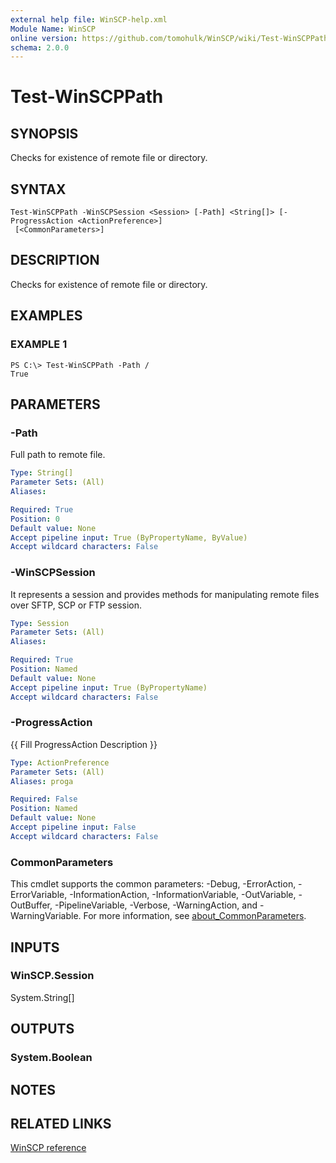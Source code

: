 ```yaml
---
external help file: WinSCP-help.xml
Module Name: WinSCP
online version: https://github.com/tomohulk/WinSCP/wiki/Test-WinSCPPath
schema: 2.0.0
---
```


# Test-WinSCPPath

## SYNOPSIS
Checks for existence of remote file or directory.

## SYNTAX

```
Test-WinSCPPath -WinSCPSession <Session> [-Path] <String[]> [-ProgressAction <ActionPreference>]
 [<CommonParameters>]
```

## DESCRIPTION
Checks for existence of remote file or directory.

## EXAMPLES

### EXAMPLE 1
```
PS C:\> Test-WinSCPPath -Path /
True
```

## PARAMETERS

### -Path
Full path to remote file.

```yaml
Type: String[]
Parameter Sets: (All)
Aliases:

Required: True
Position: 0
Default value: None
Accept pipeline input: True (ByPropertyName, ByValue)
Accept wildcard characters: False
```

### -WinSCPSession
It represents a session and provides methods for manipulating remote files over SFTP, SCP or FTP session.

```yaml
Type: Session
Parameter Sets: (All)
Aliases:

Required: True
Position: Named
Default value: None
Accept pipeline input: True (ByPropertyName)
Accept wildcard characters: False
```

### -ProgressAction
{{ Fill ProgressAction Description }}

```yaml
Type: ActionPreference
Parameter Sets: (All)
Aliases: proga

Required: False
Position: Named
Default value: None
Accept pipeline input: False
Accept wildcard characters: False
```

### CommonParameters
This cmdlet supports the common parameters: -Debug, -ErrorAction, -ErrorVariable, -InformationAction, -InformationVariable, -OutVariable, -OutBuffer, -PipelineVariable, -Verbose, -WarningAction, and -WarningVariable. For more information, see [about_CommonParameters](http://go.microsoft.com/fwlink/?LinkID=113216).

## INPUTS

### WinSCP.Session
System.String\[\]

## OUTPUTS

### System.Boolean

## NOTES

## RELATED LINKS

[WinSCP reference](https://winscp.net/eng/docs/library_session_fileexists)

